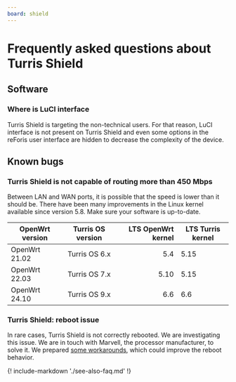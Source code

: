 ```yaml
---
board: shield
---
```


# Frequently asked questions about Turris Shield

## Software

### Where is LuCI interface

Turris Shield is targeting the non-technical users. For that reason, LuCI
interface is not present on Turris Shield and even some options in the reForis user
interface are hidden to decrease the complexity of the device.

## Known bugs

### Turris Shield is not capable of routing more than 450 Mbps

Between LAN and WAN ports, it is possible that the speed is lower than it should
be. There have been many improvements in the Linux kernel available since version
5.8. Make sure your software is up-to-date.

| OpenWrt version                               | Turris OS version | LTS OpenWrt kernel | LTS Turris kernel |
| --------------------------------------------- | :---------------: | -----------------: | ----------------- |
| OpenWrt 21.02                                 |   Turris OS 6.x   |                5.4 | 5.15              |
| OpenWrt 22.03                                 |   Turris OS 7.x   |               5.10 | 5.15              |
| OpenWrt 24.10                                 |   Turris OS 9.x   |                6.6 |  6.6              |

### Turris Shield: reboot issue

In rare cases, Turris Shield is not correctly rebooted. We are investigating
this issue. We are in touch with Marvell, the processor manufacturer, to solve
it. We prepared
[some workarounds](https://gitlab.nic.cz/turris/mox-boot-builder/-/releases/v2021.09.07),
which could improve the reboot behavior.

{! include-markdown './see-also-faq.md' !}
